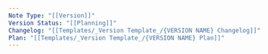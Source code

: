 ```yaml
---
Note Type: "[[Version]]"
Version Status: "[[Planning]]"
Changelog: "[[Templates/_Version Template_/{VERSION NAME} Changelog]]"
Plan: "[[Templates/_Version Template_/{VERSION NAME} Plan]]"
---
```

